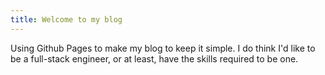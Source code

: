 ```yaml
---
title: Welcome to my blog
---
```


Using Github Pages to make my blog to keep it simple. I do think I'd like to be a full-stack engineer, or at least, have the skills required to be one.
